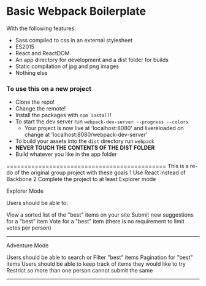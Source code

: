 # Basic Webpack Boilerplate

With the following features:

* Sass compiled to css in an external stylesheet
* ES2015
* React and ReactDOM
* An app directory for development and a dist folder for builds
* Static compilation of jpg and png images
* Nothing else

### To use this on a new project
* Clone the repo!
* Change the remote!
* Install the packages with `npm install`!
* To start the dev server run `webpack-dev-server --progress --colors`
  * Your project is now live at 'localhost:8080' and livereloaded on change at 'localhost:8080/webpack-dev-server'
* To build your assets into the `dist` directory run `webpack`
* **NEVER TOUCH THE CONTENTS OF THE DIST FOLDER**
* Build whatever you like in the app folder

=============================================
This is a re-do of the original group project with these goals
1 Use React instead of Backbone
2 Complete the project to at least Explorer mode 


Explorer Mode

Users should be able to:

View a sorted list of the "best" items on your site
Submit new suggestions for a "best" item
Vote for a "best" item (there is no requirement to limit votes per person)

----------------------------------------------

Adventure Mode

Users should be able to search or Filter "best" items
Pagination for "best" items
Users should be able to keep track of items they would like to try
Restrict so more than one person cannot submit the same 

----------------------------------------------
